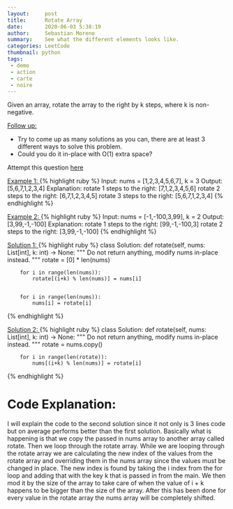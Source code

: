 ```yaml
---
layout:     post
title:      Rotate Array 
date:       2020-06-03 5:38:19
author:     Sebastian Moreno
summary:    See what the different elements looks like.
categories: LeetCode
thumbnail: python
tags:
 - demo
 - action
 - carte
 - noire
---
```


Given an array, rotate the array to the right by k steps, where k is non-negative.

<ins>Follow up:</ins>
* Try to come up as many solutions as you can, there are at least 3 different ways to solve this problem.
* Could you do it in-place with O(1) extra space?

Attempt this question [here][1]

<ins> Example 1: </ins>
{% highlight ruby %}
Input: nums = [1,2,3,4,5,6,7], k = 3
Output: [5,6,7,1,2,3,4]
Explanation:
rotate 1 steps to the right: [7,1,2,3,4,5,6]
rotate 2 steps to the right: [6,7,1,2,3,4,5]
rotate 3 steps to the right: [5,6,7,1,2,3,4]
{% endhighlight %}

<ins> Example 2: </ins>
{% highlight ruby %}
Input: nums = [-1,-100,3,99], k = 2
Output: [3,99,-1,-100]
Explanation:
rotate 1 steps to the right: [99,-1,-100,3]
rotate 2 steps to the right: [3,99,-1,-100]
{% endhighlight %}



<ins> Solution 1: </ins>
{% highlight ruby %}
class Solution:
    def rotate(self, nums: List[int], k: int) -> None:
        """
        Do not return anything, modify nums in-place instead.
        """
        rotate = [0] * len(nums)

        for i in range(len(nums)):
            rotate[(i+k) % len(nums)] = nums[i]


        for i in range(len(nums)):
            nums[i] = rotate[i]

{% endhighlight %}

<ins> Solution 2: </ins>
{% highlight ruby %}
class Solution:
    def rotate(self, nums: List[int], k: int) -> None:
        """
        Do not return anything, modify nums in-place instead.
        """
        rotate = nums.copy()

        for i in range(len(rotate)):
            nums[(i+k) % len(nums)] = rotate[i]
{% endhighlight %}


# Code Explanation:
I will explain the code to the second solution since it not only is 3 lines code but on average performs better than the first solution. Basically what is happening is that we copy the passed in nums array to another array called rotate. Then we loop through the rotate array. While we are looping through the rotate array we are calculating the new index of the values from the rotate array and overriding them in the nums array since the values must be changed in place. The new index is found by taking the i index from the for loop and adding that with the key k that is passed in from the main. We then mod it by the size of the array to take care of when the value of i + k happens to be bigger than the size of the array. After this has been done for every value in the rotate array the nums array will be completely shifted.

[1]: https://leetcode.com/explore/interview/card/top-interview-questions-easy/92/array/646/
